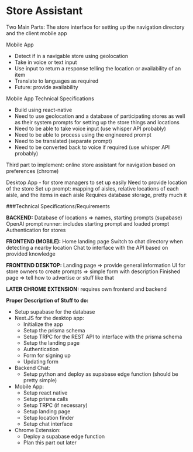 # Store Assistant

Two Main Parts: The store interface for setting up the navigation directory and the client mobile app

Mobile App
 * Detect if in a navigable store using geolocation
 * Take in voice or text input
 * Use input to return a response telling the location or availability of an item
 * Translate to languages as required
 * Future: provide availability

Mobile App Technical Specifications
 * Build using react-native
 * Need to use geolocation and a database of participating stores as well as their system prompts for setting up the store things and locations
 * Need to be able to take voice input (use whisper API probably)
 * Need to be able to process using the engineered prompt
 * Need to be translated (separate prompt)
 * Need to be converted back to voice if required (use whisper API probably)

Third part to implement: online store assistant for navigation based on preferences (chrome)

Desktop App - for store managers to set up easily
Need to provide location of the store
Set up prompt: mapping of aisles, relative locations of each aisle, and the items in each aisle
Requires database storage, pretty much it

###Technical Specifications/Requirements

**BACKEND:**
Database of locations => names, starting prompts (supabase)
OpenAI prompt runner: includes starting prompt and loaded prompt
Authentication for stores

**FRONTEND (MOBILE):**
Home landing page
Switch to chat directory when detecting a nearby location
Chat to interface with the API based on provided knowledge

**FRONTEND DESKTOP:**
Landing page => provide general information
UI for store owners to create prompts => simple form with description
Finished page => tell how to advertise or stuff like that

**LATER CHROME EXTENSION:** requires own frontend and backend

**Proper Description of Stuff to do:**
 * Setup supabase for the database
 * Next.JS for the desktop app:
   * Initialize the app
   * Setup the prisma schema
   * Setup TRPC for the REST API to interface with the prisma schema
   * Setup the landing page
   * Authentication
   * Form for signing up
   * Updating form
 * Backend Chat:
   * Setup python and deploy as supabase edge function (should be pretty simple)
 * Mobile App:
   * Setup react native
   * Setup prisma calls
   * Setup TRPC (if necessary)
   * Setup landing page
   * Setup location finder
   * Setup chat interface
 * Chrome Extension:
   * Deploy a supabase edge function
   * Plan this part out later